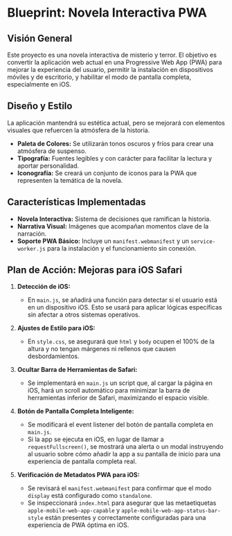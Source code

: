 # Blueprint: Novela Interactiva PWA

## Visión General

Este proyecto es una novela interactiva de misterio y terror. El objetivo es convertir la aplicación web actual en una Progressive Web App (PWA) para mejorar la experiencia del usuario, permitir la instalación en dispositivos móviles y de escritorio, y habilitar el modo de pantalla completa, especialmente en iOS.

## Diseño y Estilo

La aplicación mantendrá su estética actual, pero se mejorará con elementos visuales que refuercen la atmósfera de la historia.

*   **Paleta de Colores:** Se utilizarán tonos oscuros y fríos para crear una atmósfera de suspenso.
*   **Tipografía:** Fuentes legibles y con carácter para facilitar la lectura y aportar personalidad.
*   **Iconografía:** Se creará un conjunto de iconos para la PWA que representen la temática de la novela.

## Características Implementadas

*   **Novela Interactiva:** Sistema de decisiones que ramifican la historia.
*   **Narrativa Visual:** Imágenes que acompañan momentos clave de la narración.
*   **Soporte PWA Básico:** Incluye un `manifest.webmanifest` y un `service-worker.js` para la instalación y el funcionamiento sin conexión.

## Plan de Acción: Mejoras para iOS Safari

1.  **Detección de iOS:**
    *   En `main.js`, se añadirá una función para detectar si el usuario está en un dispositivo iOS. Esto se usará para aplicar lógicas específicas sin afectar a otros sistemas operativos.

2.  **Ajustes de Estilo para iOS:**
    *   En `style.css`, se asegurará que `html` y `body` ocupen el 100% de la altura y no tengan márgenes ni rellenos que causen desbordamientos.

3.  **Ocultar Barra de Herramientas de Safari:**
    *   Se implementará en `main.js` un script que, al cargar la página en iOS, hará un scroll automático para minimizar la barra de herramientas inferior de Safari, maximizando el espacio visible.

4.  **Botón de Pantalla Completa Inteligente:**
    *   Se modificará el event listener del botón de pantalla completa en `main.js`.
    *   Si la app se ejecuta en iOS, en lugar de llamar a `requestFullscreen()`, se mostrará una alerta o un modal instruyendo al usuario sobre cómo añadir la app a su pantalla de inicio para una experiencia de pantalla completa real.

5.  **Verificación de Metadatos PWA para iOS:**
    *   Se revisará el `manifest.webmanifest` para confirmar que el modo `display` está configurado como `standalone`.
    *   Se inspeccionará `index.html` para asegurar que las metaetiquetas `apple-mobile-web-app-capable` y `apple-mobile-web-app-status-bar-style` están presentes y correctamente configuradas para una experiencia de PWA óptima en iOS.
